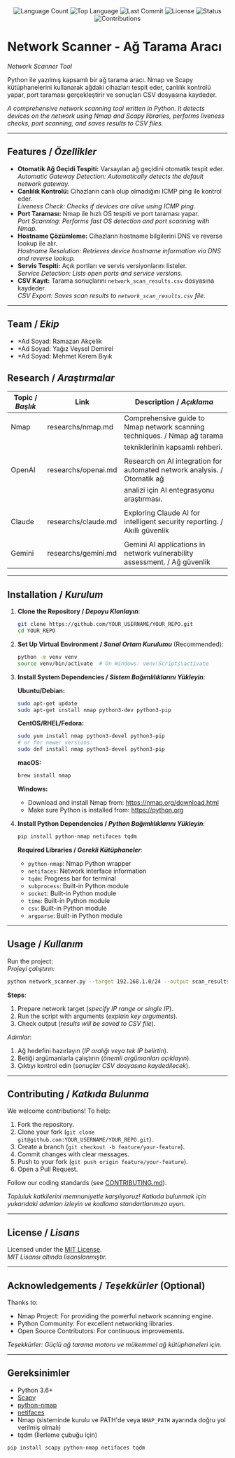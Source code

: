 <div align="center">
  <img src="https://img.shields.io/github/languages/count/keyvanarasteh/Project?style=flat-square&color=blueviolet" alt="Language Count">
  <img src="https://img.shields.io/github/languages/top/keyvanarasteh/Project?style=flat-square&color=1e90ff" alt="Top Language">
  <img src="https://img.shields.io/github/last-commit/keyvanarasteh/Project?style=flat-square&color=ff69b4" alt="Last Commit">
  <img src="https://img.shields.io/github/license/keyvanarasteh/Project?style=flat-square&color=yellow" alt="License">
  <img src="https://img.shields.io/badge/Status-Active-green?style=flat-square" alt="Status">
  <img src="https://img.shields.io/badge/Contributions-Welcome-brightgreen?style=flat-square" alt="Contributions">
</div>

# Network Scanner - Ağ Tarama Aracı
*Network Scanner Tool*

Python ile yazılmış kapsamlı bir ağ tarama aracı. Nmap ve Scapy kütüphanelerini kullanarak ağdaki cihazları tespit eder, canlılık kontrolü yapar, port taraması gerçekleştirir ve sonuçları CSV dosyasına kaydeder.

*A comprehensive network scanning tool written in Python. It detects devices on the network using Nmap and Scapy libraries, performs liveness checks, port scanning, and saves results to CSV files.*

---
## Features / *Özellikler*

- **Otomatik Ağ Geçidi Tespiti:** Varsayılan ağ geçidini otomatik tespit eder.  
  *Automatic Gateway Detection: Automatically detects the default network gateway.*
- **Canlılık Kontrolü:** Cihazların canlı olup olmadığını ICMP ping ile kontrol eder.  
  *Liveness Check: Checks if devices are alive using ICMP ping.*
- **Port Taraması:** Nmap ile hızlı OS tespiti ve port taraması yapar.  
  *Port Scanning: Performs fast OS detection and port scanning with Nmap.*
- **Hostname Çözümleme:** Cihazların hostname bilgilerini DNS ve reverse lookup ile alır.  
  *Hostname Resolution: Retrieves device hostname information via DNS and reverse lookup.*
- **Servis Tespiti:** Açık portları ve servis versiyonlarını listeler.  
  *Service Detection: Lists open ports and service versions.*
- **CSV Kayıt:** Tarama sonuçlarını `network_scan_results.csv` dosyasına kaydeder.  
  *CSV Export: Saves scan results to `network_scan_results.csv` file.*

---

## Team / *Ekip*

- *Ad Soyad: Ramazan Akçelik 
- *Ad Soyad: Yağız Veysel Demirel 
- *Ad Soyad: Mehmet Kerem Bıyık 

## Research / *Araştırmalar*

| Topic / *Başlık*        | Link                                    | Description / *Açıklama*                       |
|-------------------------|-----------------------------------------|------------------------------------------------|
|     Nmap                |   researchs/nmap.md                     | Comprehensive guide to Nmap network scanning techniques. / Nmap ağ tarama 
|                         |                                         | tekniklerinin kapsamlı rehberi.  
|                         |                                         |
|   OpenAI                | researchs/openai.md                     |Research on AI integration for automated network analysis. / Otomatik ağ   
|                         |                                         |analizi için AI entegrasyonu araştırması.
|                         |                                         |
|   Claude                |researchs/claude.md                      | Exploring Claude AI for intelligent security reporting. / Akıllı güvenlik |                         |                                         | raporlaması için Claude AI keşfi.                     
|                         |                                         |
|  Gemini                 | researchs/gemini.md                     |Gemini AI applications in network vulnerability assessment. / Ağ güvenlik                                                                      |açığı değerlendirmesinde Gemini AI uygulamaları.

---

## Installation / *Kurulum*

1. **Clone the Repository / *Depoyu Klonlayın***:  
   ```bash
   git clone https://github.com/YOUR_USERNAME/YOUR_REPO.git
   cd YOUR_REPO
   ```

2. **Set Up Virtual Environment / *Sanal Ortam Kurulumu*** (Recommended):  
   ```bash
   python -m venv venv
   source venv/bin/activate  # On Windows: venv\Scripts\activate
   ```

3. **Install System Dependencies / *Sistem Bağımlılıklarını Yükleyin***:
   
   **Ubuntu/Debian:**
   ```bash
   sudo apt-get update
   sudo apt-get install nmap python3-dev python3-pip
   ```
   
   **CentOS/RHEL/Fedora:**
   ```bash
   sudo yum install nmap python3-devel python3-pip
   # or for newer versions:
   sudo dnf install nmap python3-devel python3-pip
   ```
   
   **macOS:**
   ```bash
   brew install nmap
   ```
   
   **Windows:**
   - Download and install Nmap from: https://nmap.org/download.html
   - Make sure Python is installed from: https://python.org

4. **Install Python Dependencies / *Python Bağımlılıklarını Yükleyin***:  
   ```bash
   pip install python-nmap netifaces tqdm
   ```
   
   **Required Libraries / *Gerekli Kütüphaneler***:
   - `python-nmap`: Nmap Python wrapper
   - `netifaces`: Network interface information
   - `tqdm`: Progress bar for terminal
   - `subprocess`: Built-in Python module
   - `socket`: Built-in Python module
   - `time`: Built-in Python module
   - `csv`: Built-in Python module
   - `argparse`: Built-in Python module

---

## Usage / *Kullanım*

Run the project:  
*Projeyi çalıştırın:*

```bash
python network_scanner.py --target 192.168.1.0/24 --output scan_results.csv
```

**Steps**:  
1. Prepare network target (*specify IP range or single IP*).  
2. Run the script with arguments (*explain key arguments*).  
3. Check output (*results will be saved to CSV file*).  

*Adımlar*:  
1. Ağ hedefini hazırlayın (*IP aralığı veya tek IP belirtin*).  
2. Betiği argümanlarla çalıştırın (*önemli argümanları açıklayın*).  
3. Çıktıyı kontrol edin (*sonuçlar CSV dosyasına kaydedilecek*).

---

## Contributing / *Katkıda Bulunma*

We welcome contributions! To help:  
1. Fork the repository.  
2. Clone your fork (`git clone git@github.com:YOUR_USERNAME/YOUR_REPO.git`).  
3. Create a branch (`git checkout -b feature/your-feature`).  
4. Commit changes with clear messages.  
5. Push to your fork (`git push origin feature/your-feature`).  
6. Open a Pull Request.  

Follow our coding standards (see [CONTRIBUTING.md](CONTRIBUTING.md)).  

*Topluluk katkilerini memnuniyetle karşılıyoruz! Katkıda bulunmak için yukarıdaki adımları izleyin ve kodlama standartlarımıza uyun.*

---

## License / *Lisans*

Licensed under the [MIT License](LICENSE.md).  
*MIT Lisansı altında lisanslanmıştır.*

---

## Acknowledgements / *Teşekkürler* (Optional)

Thanks to:  
- Nmap Project: For providing the powerful network scanning engine.  
- Python Community: For excellent networking libraries.  
- Open Source Contributors: For continuous improvements.  

*Teşekkürler: Güçlü ağ tarama motoru ve mükemmel ağ kütüphaneleri için.*

---
## Gereksinimler

- Python 3.6+
- [Scapy](https://scapy.net/)
- [python-nmap](https://pypi.org/project/python-nmap/)
- [netifaces](https://pypi.org/project/netifaces/)
- Nmap (sisteminde kurulu ve PATH'de veya `NMAP_PATH` ayarında doğru yol verilmiş olmalı)
- tqdm (İlerleme çubuğu için)

```bash
pip install scapy python-nmap netifaces tqdm

